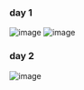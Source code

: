 ### day 1
![image](https://user-images.githubusercontent.com/98395447/190598647-c712979a-f903-46d0-b8cc-9ab575b0c2ba.png)
![image](https://user-images.githubusercontent.com/98395447/190598772-6f8ab8ad-c246-42a0-9696-6dfbb21fb079.png)

### day 2
![image](https://user-images.githubusercontent.com/98395447/190630966-46478c40-2582-4ca9-9953-1ca7f8a0d7d5.png)
